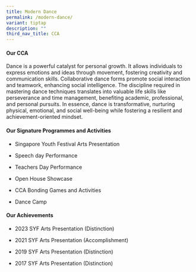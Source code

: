 ```yaml
---
title: Modern Dance
permalink: /modern-dance/
variant: tiptap
description: ""
third_nav_title: CCA
---
```

<h4><strong>Our CCA</strong></h4>
<p>Dance is a powerful catalyst for personal growth. It allows individuals
to express emotions and ideas through movement, fostering creativity and
communication skills. Collaborative dance forms promote social interaction
and teamwork, enhancing social intelligence. The discipline required in
mastering dance techniques translates into valuable life skills like perseverance
and time management, benefiting academic, professional, and personal pursuits.
In essence, dance is transformative, nurturing physical, emotional, and
social well-being while fostering a resilient and achievement-oriented
mindset.</p>
<h4><strong>Our Signature Programmes and Activities</strong></h4>
<ul data-tight="true" class="tight">
<li>
<p>Singapore Youth Festival Arts Presentation&nbsp;</p>
</li>
<li>
<p>Speech day Performance</p>
</li>
<li>
<p>Teachers Day Performance&nbsp;</p>
</li>
<li>
<p>Open House Showcase</p>
</li>
<li>
<p>CCA Bonding Games and Activities</p>
</li>
<li>
<p>Dance Camp&nbsp;</p>
</li>
</ul>
<h4><strong>Our Achievements</strong></h4>
<ul data-tight="true" class="tight">
<li>
<p>2023 SYF Arts Presentation (Distinction)</p>
</li>
<li>
<p>2021 SYF Arts Presentation (Accomplishment)</p>
</li>
<li>
<p>2019 SYF Arts Presentation (Distinction)</p>
</li>
<li>
<p>2017 SYF Arts Presentation (Distinction)</p>
</li>
</ul>
<p></p>
